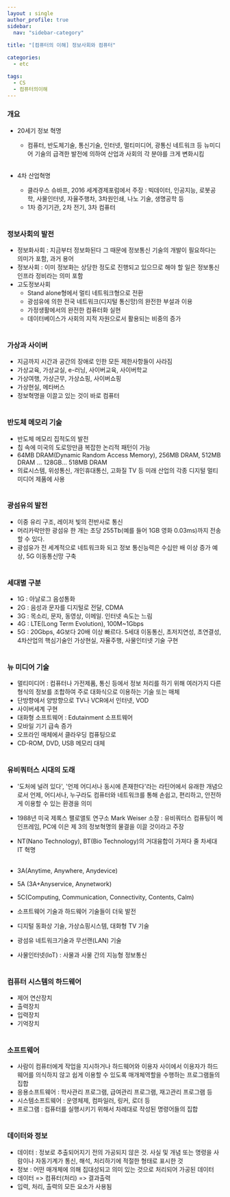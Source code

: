 ```yaml
---
layout : single
author_profile: true
sidebar: 
  nav: "sidebar-category"
  
title: "[컴퓨터의 이해] 정보사회와 컴퓨터"

categories:
  - etc

tags:
  - CS
  - 컴퓨터의이해
---
```


### 개요
- 20세기 정보 혁명<br>
	- 컴퓨터, 반도체기술, 통신기술, 인터넷, 멀티미디어, 광통신 네트워크 등 뉴미디어 기술의 급격한 발전에 의하여 산업과 사회의 각 분야를 크게 변화시킴<br><br>

- 4차 산업혁명<br>
	- 클라우스 슈바프, 2016 세계경제포럼에서 주장 : 빅데이터, 인공지능, 로봇공학, 사물인터넷, 자율주행차, 3차원인쇄, 나노 기술, 생명공학 등<br>
	- 1차 증기기관, 2차 전기, 3차 컴퓨터<br><br>

### 정보사회의 발전
- 정보화사회 : 지금부터 정보화된다 그 때문에 정보통신 기술의 개발이 필요하다는 의미가 포함, 과거 용어<br>
- 정보사회  : 이미 정보화는 상당한 정도로 진행되고 있으므로 해야 할 일은 정보통신 인프라 정비라는 의미 포함<br>
- 고도정보사회<br>
	- Stand alone형에서 멀티 네트워크형으로 전환<br>
	- 광섬유에 의한 전국 네트워크(디지털 통신망)의 완전한 부설과 이용<br>
	- 가정생활에서의 완전한 컴퓨터화 실현<br>
	- 데이터베이스가 사회의 지적 자원으로서 활용되는 비중의 증가<br><br>

### 가상과 사이버
- 지금까지 시간과 공간의 장애로 인한 모든 제한사항들이 사라짐<br>
- 가상교육, 가상교실, e-러닝, 사이버교육, 사이버학교<br>
- 가상여행, 가상근무, 가상쇼핑, 사이버쇼핑<br>
- 가상현실, 메타버스<br>
- 정보혁명을 이끌고 있는 것이 바로 컴퓨터<br><br>

### 반도체 메모리 기술
- 반도체 메모리 집적도의 발전<br>
- 칩 속에 미국의 도로망만큼 복잡한 논리적 패턴이 가능<br>
- 64MB DRAM(Dynamic Random Access Memory), 256MB DRAM, 512MB DRAM ... 128GB... 518MB DRAM<br>
- 의료시스템, 위성통신, 개인휴대통신, 고화질 TV 등 미래 산업의 각종 디지털 멀티미디어 제품에 사용<br><br>

### 광섬유의 발전
- 이중 유리 구조, 레이저 빛의 전반사로 통신<br>
- 머리카락만한 광섬유 한 개는 초당 255Tb(예를 들어 1GB 영화 0.03ms)까지 전송할 수 있다. <br>
- 광섬유가 전 세계적으로 네트워크화 되고 정보 통신능력은 수십만 배 이상 증가 예상, 5G 이동통신망 구축<br><br>

### 세대별 구분
- 1G : 아날로그 음성통화<br>
- 2G : 음성과 문자를 디지털로 전달, CDMA<br>
- 3G : 목소리, 문자, 동영상, 이메일. 인터넷 속도는 느림<br>
- 4G : LTE(Long Term Evolution), 100M~1Gbps<br>
- 5G : 20Gbps, 4G보다 20배 이상 빠르다. 5세대 이동통신, 초저지연성, 초연결성, 4차산업의 핵심기술인 가상현실, 자율주행, 사물인터넷 기술 구현<br><br>

### 뉴 미디어 기술
- 멀티미디어 : 컴퓨터나 가전제품, 통신 등에서 정보 처리를 하기 위해 여러가지 다른 형식의 정보를 조합하여 주로 대화식으로 이용하는 기술 또는 매체<br>
- 단방향에서 양방향으로 TV나 VCR에서 인터넷, VOD<br>
- 사이버세계 구현<br>
- 대화형 소프트웨어 : Edutainment 소프트웨어<br>
- 모바일 기기 급속 증가<br>
- 오프라인 매체에서 클라우딩 컴퓨팅으로<br>
-  CD-ROM, DVD, USB 메모리 대체<br><br>

### 유비쿼터스 시대의 도래
- '도처에 널려 있다', '언제 어디서나 동시에 존재한다'라는 라틴어에서 유래한 개념으로서 언제, 어디서나, 누구라도 컴퓨터와 네트워크를 통해 손쉽고, 편리하고, 안전하게 이용할 수 있는 환경을 의미<br>
- 1988년 미국 제록스 팰로앨토 연구소 Mark Weiser 소장 : 유비쿼터스 컴퓨팅이 메인프레임, PC에 이은 제 3의 정보혁명의 물결을 이끌 것이라고 주장<br>
- NT(Nano Technology), BT(Bio Technology)의 거대융합이 가져다 줄 차세대 IT 혁명<br><br>

- 3A(Anytime, Anywhere, Anydevice)<br>
- 5A (3A+Anyservice, Anynetwork)<br>
- 5C(Computing, Communication, Connectivity, Contents, Calm)<br>
- 소프트웨어 기술과 하드웨어 기술들이 더욱 발전<br>
- 디지털 동화상 기술, 가상쇼핑시스템, 대화형 TV 기술<br>
- 광섬유 네트워크기술과 무선랜(LAN) 기술<br>
- 사물인터넷(IoT) : 사물과 사물 간의 지능형 정보통신<br><br>

### 컴퓨터 시스템의 하드웨어
- 제어 연산장치<br>
- 출력장치<br>
- 입력장치<br>
- 기억장치<br><br>

### 소프트웨어
- 사람이 컴퓨터에게 작업을 지시하거나 하드웨어와 이용자 사이에서 이용자가 하드웨어를 의식하지 않고 쉽게 이용할 수 있도록 매개체역할을 수행하는 프로그램들의 집합<br>
- 응용소프트웨어 : 학사관리 프로그램, 급여관리 프로그램, 재고관리 프로그램 등<br>
- 시스템소프트웨어 : 운영체제, 컴파일러, 링커, 로더 등<br>
- 프로그램 : 컴퓨터를 실행시키기 위해서 차례대로 작성된 명령어들의 집합<br><br>

### 데이터와 정보
- 데이터 : 정보로 추출되어지기 전의 가공되지 않은 것. 사실 및 개념 또는 명령을 사람이나 자동기계가 통신, 해석, 처리하기에 적절한 형태로 표시한 것<br>
- 정보 : 어떤 매개체에 의해 집대성되고 의미 있는 것으로 처리되어 가공된 데이터<br>
- 데이터 => 컴퓨터(처리) => 결과출력<br>
- 입력, 처리, 출력의 모든 요소가 사용됨<br><br>
